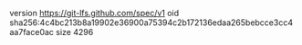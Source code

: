 version https://git-lfs.github.com/spec/v1
oid sha256:4c4bc213b8a19902e36900a75394c2b172136edaa265bebcce3cc4aa7face0ac
size 4296
